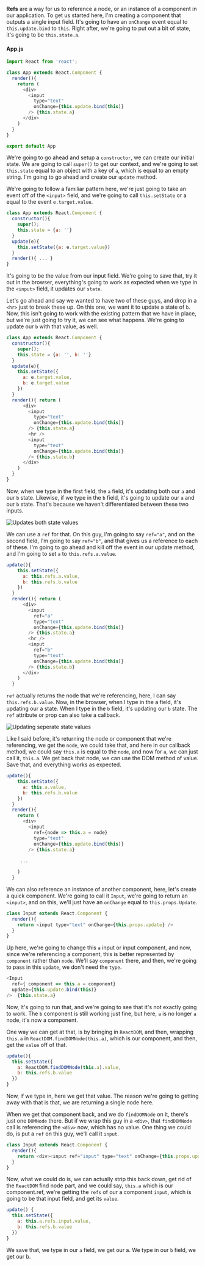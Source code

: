 **Refs** are a way for us to reference a node, or an instance of a component in our application. To get us started here, I'm creating a component that outputs a single input field. It's going to have an `onChange` event equal to `this.update.bind` to `this`. Right after, we're going to put out a bit of state, it's going to be `this.state.a`.
#### App.js
``` javascript
import React from 'react';

class App extends React.Component {
  render(){
    return (
      <div>
        <input
          type="text"
          onChange={this.update.bind(this)}
        /> {this.state.a}
      </div>
    )
  }
}

export default App
```
We're going to go ahead and setup a `constructor`, we can create our initial state. We are going to call `super()` to get our context, and we're going to set `this.state` equal to an object with a key of `a`, which is equal to an empty string. I'm going to go ahead and create our `update` method.

We're going to follow a familiar pattern here, we're just going to take an event off of the `<input>` field, and we're going to call `this.setState` or a equal to the event `e.target.value`. 

``` javascript
class App extends React.Component {
  constructor(){
    super();
    this.state = {a: ''}
  }
  update(e){
    this.setState({a: e.target.value})
  }
  render(){ ... }
}
```
It's going to be the value from our input field. We're going to save that, try it out in the browser, everything's going to work as expected when we type in the `<input>` field, it updates our `state`.

Let's go ahead and say we wanted to have two of these guys, and drop in a `<hr>` just to break these up. On this one, we want it to update a state of `b`. Now, this isn't going to work with the existing pattern that we have in place, but we're just going to try it, we can see what happens. We're going to update our `b` with that value, as well.

``` javascript
class App extends React.Component {
  constructor(){
    super();
    this.state = {a: '', b: ''}
  }
  update(e){
    this.setState({
      a: e.target.value,
      b: e.target.value
    })
  }
  render(){ return (
      <div>
        <input
          type="text"
          onChange={this.update.bind(this)}
        /> {this.state.a}
        <hr />
        <input
          type="text"
          onChange={this.update.bind(this)}
        /> {this.state.b}
      </div>
    ) 
  }
}
```
Now, when we type in the first field, the `a` field, it's updating both our `a` and our `b` state. Likewise, if we type in the `b` field, it's going to update our `a` and our `b` state. That's because we haven't differentiated between these two inputs.

![Updates both state values](../images/react-using-refs-to-access-component-update-both-state-values.png)

We can use a `ref` for that. On this guy, I'm going to say `ref="a"`, and on the second field, I'm going to say `ref="b"`, and that gives us a reference to each of these. I'm going to go ahead and kill off the event in our update method, and I'm going to set `a` to `this.refs.a.value`.

``` javascript
update(){
    this.setState({
      a: this.refs.a.value,
      b: this.refs.b.value
    })
  }
  render(){ return (
      <div>
        <input
          ref="a"
          type="text"
          onChange={this.update.bind(this)}
        /> {this.state.a}
        <hr />
        <input
          ref="b"
          type="text"
          onChange={this.update.bind(this)}
        /> {this.state.b}
      </div>
    ) 
  }
```
`ref` actually returns the node that we're referencing, here, I can say `this.refs.b.value`. Now, in the browser, when I type in the a field, it's updating our a state. When I type in the `b` field, it's updating our `b` state. The `ref` attribute or prop can also take a callback.

![Updating seperate state values](../images/react-using-refs-to-access-components-update-seperate-state-values.png)

Like I said before, it's returning the node or component that we're referencing, we get the `node`, we could take that, and here in our callback method, we could say `this.a` is equal to the `node`, and now for `a`, we can just call it, `this.a`. We get back that node, we can use the DOM method of value. Save that, and everything works as expected.

``` javascript
update(){
    this.setState({
      a: this.a.value,
      b: this.refs.b.value
    })
  }
  render(){ 
    return (
      <div>
        <input
          ref={node => this.a = node}
          type="text"
          onChange={this.update.bind(this)}
        /> {this.state.a}
     
     ...

    ) 
  }
```
We can also reference an instance of another component, here, let's create a quick component. We're going to call it `Input`, we're going to return an `<input>`, and on this, we'll just have an `onChange` equal to `this.props.Update`.

``` javascript
class Input extends React.Component {
  render(){
    return <input type="text" onChange={this.props.update} />
  }
}
```
Up here, we're going to change this `a` input or input component, and now, since we're referencing a component, this is better represented by `component` rather than `node`. We'll say `component` there, and then, we're going to pass in this `update`, we don't need the `type`.

``` javascript
<Input
  ref={ component => this.a = component}
  update={this.update.bind(this)}
/>  {this.state.a}
```
Now, It's going to run that, and we're going to see that it's not exactly going to work. The `b` component is still working just fine, but here, `a` is no longer `a` node, it's now a component.

One way we can get at that, is by bringing in `ReactDOM`, and then, wrapping `this.a` in `ReactDOM.findDOMNode(this.a)`, which is our component, and then, get the `value` off of that. 

``` javascript
update(){
  this.setState({
    a: ReactDOM.findDOMNode(this.a).value,
    b: this.refs.b.value
  })
}
```
Now, if we type in, here we get that value. The reason we're going to getting away with that is that, we are returning a single node here.

When we get that component back, and we do `findDOMNode` on it, there's just one `DOMNode` there. But if we wrap this guy in a `<div>`, that `findDOMNode` call is referencing the `<div>` now, which has no value. One thing we could do, is put a `ref` on this guy, we'll call it `input`.

``` javascript
class Input extends React.Component {
  render(){
    return <div><input ref="input" type="text" onChange={this.props.update} /></div>
  }
}
```
Now, what we could do is, we can actually strip this back down, get rid of the `ReactDOM` find node part, and we could say, `this.a` which is our component.ref, we're getting the `refs` of our a component `input`, which is going to be that input field, and get its `value`.

``` javascript
update() {
  this.setState({
    a: this.a.refs.input.value,
    b: this.refs.b.value
  })
}
```
We save that, we type in our `a` field, we get our a. We type in our `b`  field, we get our b.